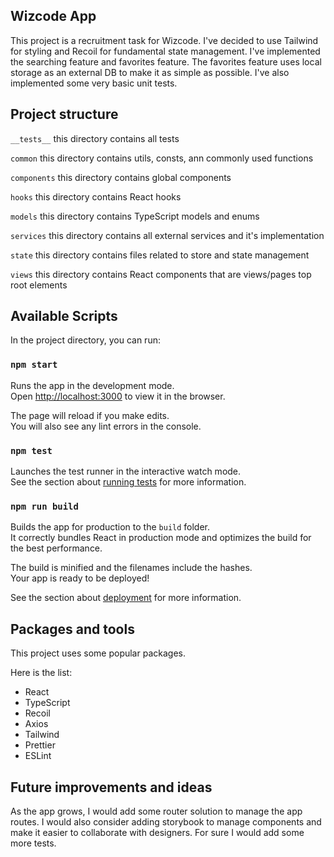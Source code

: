 ## Wizcode App

This project is a recruitment task for Wizcode. I've decided to use Tailwind for styling and Recoil for fundamental state management. I've implemented the searching feature and favorites feature. The favorites feature uses local storage as an external DB to make it as simple as possible. I've also implemented some very basic unit tests. 

## Project structure

`__tests__` this directory contains all tests

`common` this directory contains utils, consts, ann commonly used functions

`components` this directory contains global components

`hooks` this directory contains React hooks

`models` this directory contains TypeScript models and enums

`services` this directory contains all external services and it's implementation

`state` this directory contains files related to store and state management

`views` this directory contains React components that are views/pages top root elements

## Available Scripts

In the project directory, you can run:

### `npm start`

Runs the app in the development mode.  
Open [http://localhost:3000](http://localhost:3000) to view it in the browser.

The page will reload if you make edits.  
You will also see any lint errors in the console.

### `npm test`

Launches the test runner in the interactive watch mode.  
See the section about [running tests](https://facebook.github.io/create-react-app/docs/running-tests) for more information.

### `npm run build`

Builds the app for production to the `build` folder.  
It correctly bundles React in production mode and optimizes the build for the best performance.

The build is minified and the filenames include the hashes.  
Your app is ready to be deployed!

See the section about [deployment](https://facebook.github.io/create-react-app/docs/deployment) for more information.

## Packages and tools

This project uses some popular packages. 

Here is the list:

*   React
*   TypeScript
*   Recoil
*   Axios
*   Tailwind
*   Prettier
*   ESLint

## Future improvements and ideas

As the app grows, I would add some router solution to manage the app routes. I would also consider adding storybook to manage components and make it easier to collaborate with designers. For sure I would add some more tests.